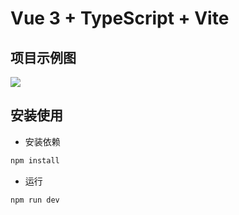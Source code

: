 # Vue 3 + TypeScript + Vite

## 项目示例图

<img src="https://imgse.com/i/zAN8DU" />


## 安装使用

- 安装依赖

```bash
npm install
```

- 运行

```bash
npm run dev
```